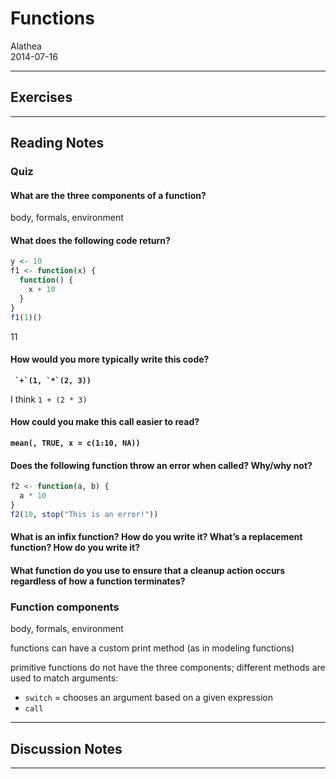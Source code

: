 # Functions
Alathea  
2014-07-16  

***

## Exercises

***

## Reading Notes

### Quiz

#### What are the three components of a function?

body, formals, environment

#### What does the following code return?


```r
y <- 10
f1 <- function(x) {
  function() {
    x + 10
  }
}
f1(1)()
```

11

#### How would you more typically write this code?
**`` `+`(1, `*`(2, 3))``**

I think `1 + (2 * 3)`

#### How could you make this call easier to read?
**`mean(, TRUE, x = c(1:10, NA))`**



#### Does the following function throw an error when called?  Why/why not?

```r
f2 <- function(a, b) {
  a * 10
}
f2(10, stop("This is an error!"))
```



#### What is an infix function? How do you write it? What’s a replacement function? How do you write it?



#### What function do you use to ensure that a cleanup action occurs regardless of how a function terminates?


### Function components

body, formals, environment

functions can have a custom print method (as in modeling functions)

primitive functions do not have the three components; different methods are used to match arguments:
* `switch` = chooses an argument based on a given expression
* `call`

***

## Discussion Notes

***
